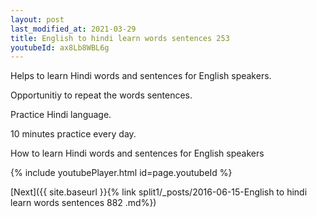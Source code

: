 ```yaml
---
layout: post
last_modified_at: 2021-03-29
title: English to hindi learn words sentences 253 
youtubeId: ax8Lb8WBL6g
---
```

 
 
Helps to learn Hindi words and sentences for English speakers.

Opportunitiy to repeat the words sentences. 

Practice Hindi language. 
 
10 minutes practice every day. 
 
How to learn Hindi words and sentences for English speakers 
 
{% include youtubePlayer.html id=page.youtubeId %}
 
 
[Next]({{ site.baseurl }}{% link  split1/_posts/2016-06-15-English to hindi learn words sentences 882 .md%})
 
